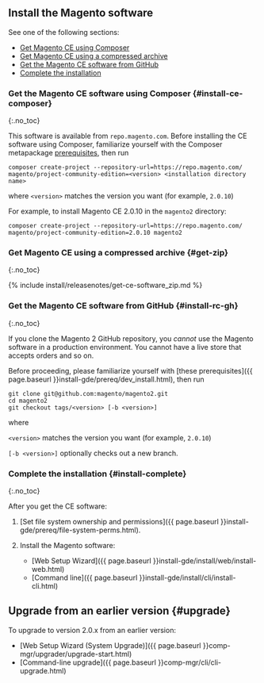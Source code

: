 <div markdown="1">
 
## Install the Magento software
See one of the following sections:

*	[Get Magento CE using Composer](#install-ce-composer)
*	[Get Magento CE using a compressed archive](#get-zip)
*	[Get the Magento CE software from GitHub](#install-rc-gh)
*	[Complete the installation](#install-complete)

### Get the Magento CE software using Composer {#install-ce-composer}
{:.no_toc}

This software is available from `repo.magento.com`. Before installing the CE software using Composer, familiarize yourself with the Composer metapackage  <a href="{{page.baseurl}}install-gde/prereq/integrator_install.html" target="_blank">prerequisites</a>, then run 

	composer create-project --repository-url=https://repo.magento.com/ magento/project-community-edition=<version> <installation directory name>

where `<version>` matches the version you want (for example, `2.0.10`)

For example, to install Magento CE 2.0.10 in the `magento2` directory:

	composer create-project --repository-url=https://repo.magento.com/ magento/project-community-edition=2.0.10 magento2

### Get Magento CE using a compressed archive {#get-zip}
{:.no_toc}

{% include install/releasenotes/get-ce-software_zip.md %}

### Get the Magento CE software from GitHub {#install-rc-gh}
{:.no_toc}

<div class="bs-callout bs-callout-warning">
    <p>If you clone the Magento 2 GitHub repository, you <em>cannot</em> use the Magento software in a production environment. You cannot have a live store that accepts orders and so on.</p>
</div>

Before proceeding, please familiarize yourself with [these prerequisites]({{ page.baseurl }}install-gde/prereq/dev_install.html), then run

	git clone git@github.com:magento/magento2.git
	cd magento2
	git checkout tags/<version> [-b <version>]

where 

`<version>` matches the version you want (for example, `2.0.10`)

`[-b <version>]` optionally checks out a new branch.

### Complete the installation {#install-complete}
{:.no_toc}

After you get the CE software:

1.	[Set file system ownership and permissions]({{ page.baseurl }}install-gde/prereq/file-system-perms.html).
2.	Install the Magento software:

	*	[Web Setup Wizard]({{ page.baseurl }}install-gde/install/web/install-web.html)
	*	[Command line]({{ page.baseurl }}install-gde/install/cli/install-cli.html)

## Upgrade from an earlier version {#upgrade}
To upgrade to version 2.0.x from an earlier version:

*	[Web Setup Wizard (System Upgrade)]({{ page.baseurl }}comp-mgr/upgrader/upgrade-start.html)
*	[Command-line upgrade]({{ page.baseurl }}comp-mgr/cli/cli-upgrade.html)
